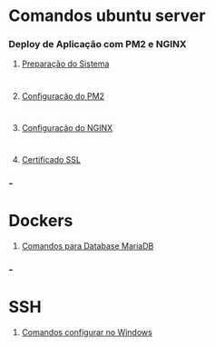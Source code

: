 # Comandos ubuntu server

### Deploy de Aplicação com PM2 e NGINX

1. [Preparação do Sistema](Deploy/config_sistema.md)
#
2. [Configuração do PM2](Deploy/PM2.md)
#
3. [Configuração do NGINX](Deploy/NGINX.md)
#
4. [Certificado SSL](Deploy/certificado_ssl.md)

### -

# Dockers

1. [Comandos para Database MariaDB](Docker/comandos-mariadb.md)

### -

# SSH

1. [Comandos configurar no Windows](SSH/ssh.md)
 
